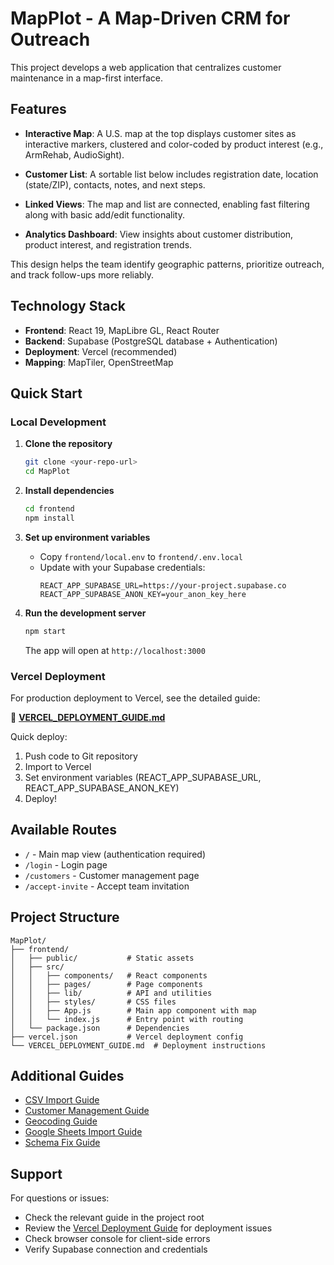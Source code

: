 # MapPlot - A Map-Driven CRM for Outreach

This project develops a web application that centralizes customer maintenance in a map-first interface.

## Features

- **Interactive Map**: A U.S. map at the top displays customer sites as interactive markers, clustered and color-coded by product interest (e.g., ArmRehab, AudioSight).

- **Customer List**: A sortable list below includes registration date, location (state/ZIP), contacts, notes, and next steps.

- **Linked Views**: The map and list are connected, enabling fast filtering along with basic add/edit functionality.

- **Analytics Dashboard**: View insights about customer distribution, product interest, and registration trends.

This design helps the team identify geographic patterns, prioritize outreach, and track follow-ups more reliably.

## Technology Stack

- **Frontend**: React 19, MapLibre GL, React Router
- **Backend**: Supabase (PostgreSQL database + Authentication)
- **Deployment**: Vercel (recommended)
- **Mapping**: MapTiler, OpenStreetMap

## Quick Start

### Local Development

1. **Clone the repository**
   ```bash
   git clone <your-repo-url>
   cd MapPlot
   ```

2. **Install dependencies**
   ```bash
   cd frontend
   npm install
   ```

3. **Set up environment variables**
   - Copy `frontend/local.env` to `frontend/.env.local`
   - Update with your Supabase credentials:
     ```env
     REACT_APP_SUPABASE_URL=https://your-project.supabase.co
     REACT_APP_SUPABASE_ANON_KEY=your_anon_key_here
     ```

4. **Run the development server**
   ```bash
   npm start
   ```
   
   The app will open at `http://localhost:3000`

### Vercel Deployment

For production deployment to Vercel, see the detailed guide:

📖 **[VERCEL_DEPLOYMENT_GUIDE.md](./VERCEL_DEPLOYMENT_GUIDE.md)**

Quick deploy:
1. Push code to Git repository
2. Import to Vercel
3. Set environment variables (REACT_APP_SUPABASE_URL, REACT_APP_SUPABASE_ANON_KEY)
4. Deploy!

## Available Routes

- `/` - Main map view (authentication required)
- `/login` - Login page
- `/customers` - Customer management page
- `/accept-invite` - Accept team invitation

## Project Structure

```
MapPlot/
├── frontend/
│   ├── public/           # Static assets
│   ├── src/
│   │   ├── components/   # React components
│   │   ├── pages/        # Page components
│   │   ├── lib/          # API and utilities
│   │   ├── styles/       # CSS files
│   │   ├── App.js        # Main app component with map
│   │   └── index.js      # Entry point with routing
│   └── package.json      # Dependencies
├── vercel.json           # Vercel deployment config
└── VERCEL_DEPLOYMENT_GUIDE.md  # Deployment instructions

```

## Additional Guides

- [CSV Import Guide](./CSV_IMPORT_GUIDE.md)
- [Customer Management Guide](./CUSTOMER_MANAGEMENT_GUIDE.md)
- [Geocoding Guide](./GEOCODING_GUIDE.md)
- [Google Sheets Import Guide](./GOOGLE_SHEETS_IMPORT_GUIDE.md)
- [Schema Fix Guide](./SCHEMA_FIX_GUIDE.md)

## Support

For questions or issues:
- Check the relevant guide in the project root
- Review the [Vercel Deployment Guide](./VERCEL_DEPLOYMENT_GUIDE.md) for deployment issues
- Check browser console for client-side errors
- Verify Supabase connection and credentials